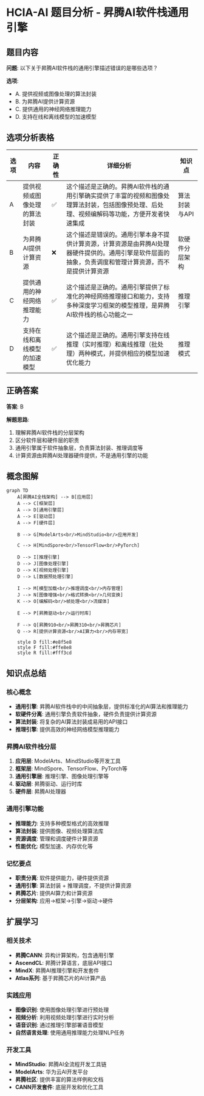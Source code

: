 # HCIA-AI 题目分析 - 昇腾AI软件栈通用引擎

## 题目内容

**问题**: 以下关于昇腾AI软件栈的通用引擎描述错误的是哪些选项？

**选项**:
- A. 提供视频或图像处理的算法封装
- B. 为昇腾AI提供计算资源
- C. 提供通用的神经网络推理能力
- D. 支持在线和离线模型的加速模型

## 选项分析表格

| 选项 | 内容 | 正确性 | 详细分析 | 知识点 |
|------|------|--------|----------|--------|
| A | 提供视频或图像处理的算法封装 | ✅ | 这个描述是正确的。昇腾AI软件栈的通用引擎确实提供了丰富的视频和图像处理算法封装，包括图像预处理、后处理、视频编解码等功能，方便开发者快速集成 | 算法封装与API |
| B | 为昇腾AI提供计算资源 | ❌ | 这个描述是错误的。通用引擎本身不提供计算资源，计算资源是由昇腾AI处理器硬件提供的。通用引擎是软件层面的抽象，负责调度和管理计算资源，而不是提供计算资源 | 软硬件分层架构 |
| C | 提供通用的神经网络推理能力 | ✅ | 这个描述是正确的。通用引擎提供了标准化的神经网络推理接口和能力，支持多种深度学习框架的模型推理，是昇腾AI软件栈的核心功能之一 | 推理引擎 |
| D | 支持在线和离线模型的加速模型 | ✅ | 这个描述是正确的。通用引擎支持在线推理（实时推理）和离线推理（批处理）两种模式，并提供相应的模型加速优化能力 | 推理模式 |

## 正确答案
**答案**: B

**解题思路**: 
1. 理解昇腾AI软件栈的分层架构
2. 区分软件层和硬件层的职责
3. 通用引擎属于软件抽象层，负责算法封装、推理调度等
4. 计算资源由昇腾AI处理器硬件提供，不是通用引擎的功能

## 概念图解

```mermaid
graph TD
    A[昇腾AI全栈架构] --> B[应用层]
    A --> C[框架层]
    A --> D[通用引擎层]
    A --> E[驱动层]
    A --> F[硬件层]
    
    B --> G[ModelArts<br/>MindStudio<br/>应用开发]
    
    C --> H[MindSpore<br/>TensorFlow<br/>PyTorch]
    
    D --> I[推理引擎]
    D --> J[图像处理引擎]
    D --> K[视频处理引擎]
    D --> L[数据预处理引擎]
    
    I --> M[模型加载<br/>推理调度<br/>内存管理]
    J --> N[图像增强<br/>格式转换<br/>几何变换]
    K --> O[编解码<br/>帧处理<br/>流媒体]
    
    E --> P[昇腾驱动<br/>运行时库]
    
    F --> Q[昇腾910<br/>昇腾310<br/>昇腾芯片]
    Q --> R[提供计算资源<br/>AI算力<br/>内存带宽]
    
    style D fill:#e8f5e8
    style F fill:#ffe8e8
    style R fill:#fff3cd
```

## 知识点总结

### 核心概念
- **通用引擎**: 昇腾AI软件栈中的中间抽象层，提供标准化的AI算法和推理能力
- **软硬件分离**: 通用引擎负责软件抽象，硬件负责提供计算资源
- **算法封装**: 将复杂的AI算法封装成易用的API接口
- **推理引擎**: 提供高效的神经网络模型推理能力

### 昇腾AI软件栈分层
1. **应用层**: ModelArts、MindStudio等开发工具
2. **框架层**: MindSpore、TensorFlow、PyTorch等
3. **通用引擎层**: 推理引擎、图像处理引擎等
4. **驱动层**: 昇腾驱动、运行时库
5. **硬件层**: 昇腾AI处理器

### 通用引擎功能
- **推理能力**: 支持多种模型格式的高效推理
- **算法封装**: 提供图像、视频处理算法库
- **资源调度**: 管理和调度硬件计算资源
- **性能优化**: 模型加速、内存优化等

### 记忆要点
- **职责分离**: 软件提供能力，硬件提供资源
- **通用引擎**: 算法封装 + 推理调度，不提供计算资源
- **昇腾芯片**: 提供AI算力和计算资源
- **分层架构**: 应用→框架→引擎→驱动→硬件

## 扩展学习

### 相关技术
- **昇腾CANN**: 异构计算架构，包含通用引擎
- **AscendCL**: 昇腾计算语言，底层API接口
- **MindX**: 昇腾AI推理引擎和开发套件
- **Atlas系列**: 基于昇腾芯片的AI计算产品

### 实践应用
- **图像识别**: 使用图像处理引擎进行预处理
- **视频分析**: 利用视频处理引擎进行实时分析
- **语音识别**: 通过推理引擎部署语音模型
- **自然语言处理**: 使用通用推理能力处理NLP任务

### 开发工具
- **MindStudio**: 昇腾AI全流程开发工具链
- **ModelArts**: 华为云AI开发平台
- **昇腾社区**: 提供丰富的算法样例和文档
- **CANN开发套件**: 底层开发和优化工具